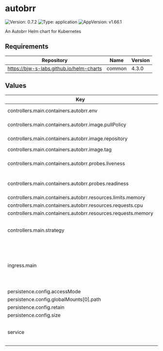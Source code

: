 # autobrr

![Version: 0.7.2](https://img.shields.io/badge/Version-0.7.2-informational?style=flat-square) ![Type: application](https://img.shields.io/badge/Type-application-informational?style=flat-square) ![AppVersion: v1.66.1](https://img.shields.io/badge/AppVersion-v1.66.1-informational?style=flat-square)

An Autobrr Helm chart for Kubernetes

## Requirements

| Repository | Name | Version |
|------------|------|---------|
| https://bjw-s-labs.github.io/helm-charts | common | 4.3.0 |

## Values

| Key | Type | Default | Description |
|-----|------|---------|-------------|
| controllers.main.containers.autobrr.env | object | See [values.yaml](./values.yaml) | environment variables. |
| controllers.main.containers.autobrr.image.pullPolicy | string | `"IfNotPresent"` | image pull policy |
| controllers.main.containers.autobrr.image.repository | string | `"ghcr.io/autobrr/autobrr"` | image repository |
| controllers.main.containers.autobrr.image.tag | string | `"v1.66.1"` | image tag |
| controllers.main.containers.autobrr.probes.liveness | object | `{"path":"/api/healthz/liveness","type":"HTTP"}` | Configures liveness probe |
| controllers.main.containers.autobrr.probes.readiness | object | `{"path":"/api/healthz/readiness","type":"HTTP"}` | Configures readiness probe |
| controllers.main.containers.autobrr.resources.limits.memory | string | `"256Mi"` |  |
| controllers.main.containers.autobrr.resources.requests.cpu | string | `"10m"` |  |
| controllers.main.containers.autobrr.resources.requests.memory | string | `"64Mi"` |  |
| controllers.main.strategy | string | `"Recreate"` | Set the controller upgrade strategy |
| ingress.main | object | See [values.yaml](./values.yaml) | Enable and configure ingress settings for the chart under this key. |
| persistence.config.accessMode | string | `"ReadWriteOnce"` |  |
| persistence.config.globalMounts[0].path | string | `"/config"` |  |
| persistence.config.retain | bool | `true` |  |
| persistence.config.size | string | `"500Mi"` |  |
| service | object | See [values.yaml](./values.yaml) | Configures service settings for the chart. |

